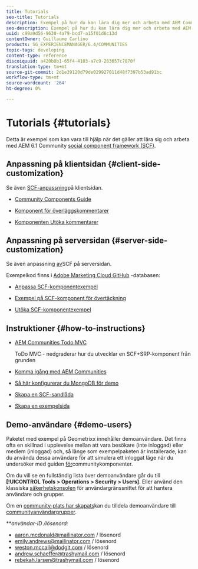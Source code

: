 ```yaml
---
title: Tutorials
seo-title: Tutorials
description: Exempel på hur du kan lära dig mer och arbeta med AEM Communities ramverk för sociala komponenter (SCF)
seo-description: Exempel på hur du kan lära dig mer och arbeta med AEM Communities ramverk för sociala komponenter (SCF)
uuid: c99a9d56-9630-4a79-bcd7-a15f01d6c13d
contentOwner: Guillaume Carlino
products: SG_EXPERIENCEMANAGER/6.4/COMMUNITIES
topic-tags: developing
content-type: reference
discoiquuid: a420b0b1-65f4-4103-a7c9-263657c7870f
translation-type: tm+mt
source-git-commit: 2d1e39120d79de029927011d48f7397b53ad91bc
workflow-type: tm+mt
source-wordcount: '264'
ht-degree: 0%

---
```



# Tutorials {#tutorials}

Detta är exempel som kan vara till hjälp när det gäller att lära sig och arbeta med AEM 6.1 Community [social component framework (SCF)](scf.md).

## Anpassning på klientsidan {#client-side-customization}

Se även [SCF-anpassning](client-customize.md)på klientsidan.

* [Community Components Guide](components-guide.md)

* [Komponent för överläggskommentarer](overlay-comments.md)

* [Komponenten Utöka kommentarer](extend-comments.md)

## Anpassning på serversidan {#server-side-customization}

Se även anpassning [av](server-customize.md)SCF på serversidan.

Exempelkod finns i [Adobe Marketing Cloud GitHub](https://github.com/Adobe-Marketing-Cloud) -databasen:

* [Anpassa SCF-komponentexempel](https://github.com/Adobe-Marketing-Cloud/aem-scf-sample-components-customize)

* [Exempel på SCF-komponent för övertäckning](https://github.com/Adobe-Marketing-Cloud/aem-scf-sample-components-overlay)

* [Utöka SCF-komponentexempel](https://github.com/Adobe-Marketing-Cloud/aem-scf-sample-components-extension)

## Instruktioner {#how-to-instructions}

* [AEM Communities Todo MVC](https://github.com/Adobe-Marketing-Cloud/aem-communities-todomvc-sample)

   ToDo MVC - nedgraderar hur du utvecklar en SCF+SRP-komponent från grunden

* [Komma igång med AEM Communities](getting-started.md)

* [Så här konfigurerar du MongoDB för demo](demo-mongo.md)

* [Skapa en SCF-sandlåda](an-scf-sandbox.md)

* [Skapa en exempelsida](create-sample-page.md)

## Demo-användare {#demo-users}

Paketet med exempel på Geometrixx innehåller demoanvändare. Det finns ofta en skillnad i upplevelse mellan att vara besökare (inte inloggad) eller medlem (inloggad) och, så länge som exempelpaketen är installerade, kan du använda dessa användare för att simulera ett inloggat läge när du undersöker med guiden [för](components-guide.md)communitykomponenter.

Om du vill se en fullständig lista över demoanvändare går du till **[!UICONTROL Tools > Operations > Security > Users]**. Eller använd den klassiska [säkerhetskonsolen](http://localhost:4502/useradmin) för användargränssnittet för att hantera användare och grupper.

Om en [community-plats har skapats](getting-started.md)kan du tilldela demoanvändare till [communityanvändargrupper](users.md).

***användar-ID */*lösenord:***

* aaron.mcdonald@mailinator.com / lösenord
* emily.andrews@mailinator.com / lösenord
* weston.mccall@dodgit.com / lösenord
* andrew.schaeffer@trashymail.com / lösenord
* rebekah.larsen@trashymail.com / lösenord
